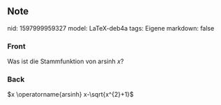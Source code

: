 ## Note
nid: 1597999959327
model: LaTeX-deb4a
tags: Eigene
markdown: false

### Front
Was ist die Stammfunktion von arsinh $x$?

### Back
$x \operatorname{arsinh} x-\sqrt{x^{2}+1}$
